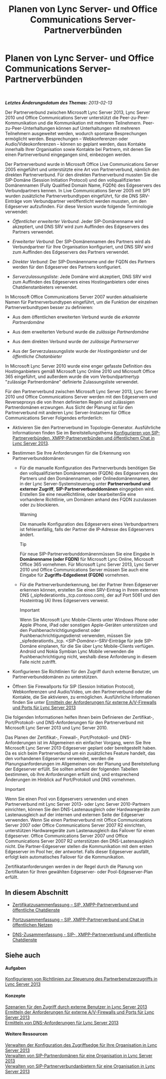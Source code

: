 ﻿---
title: Planen von Lync Server- und Office Communications Server-Partnerverbünden
TOCTitle: Planen von Lync Server- und Office Communications Server-Partnerverbünden
ms:assetid: c9eaf06b-054f-41a4-ad0c-499400d6c4c7
ms:mtpsurl: https://technet.microsoft.com/de-de/library/JJ205335(v=OCS.15)
ms:contentKeyID: 49295399
ms.date: 05/19/2016
mtps_version: v=OCS.15
ms.translationtype: HT
---

# Planen von Lync Server- und Office Communications Server-Partnerverbünden

 

_**Letztes Änderungsdatum des Themas:** 2013-02-13_

Der Partnerverbund zwischen Microsoft Lync Server 2013, Lync Server 2010 und Office Communications Server unterstützt die Peer-zu-Peer-Kommunikation und die Kommunikation mit mehreren Teilnehmern. Peer-zu-Peer-Unterhaltungen können auf Unterhaltungen mit mehreren Teilnehmern ausgeweitet werden, wodurch spontane Besprechungen ermöglicht werden. Besprechungen – Webkonferenzen oder Audio/Videokonferenzen – können so geplant werden, dass Kontakte innerhalb Ihrer Organisation sowie Kontakte bei Partnern, mit denen Sie einen Partnerverbund eingegangen sind, einbezogen werden.

Der Partnerverbund wurde in Microsoft Office Live Communications Server 2005 eingeführt und unterstützte eine Art von Partnerverbund, nämlich den direkten Partnerverbund. Für den direkten Partnerverbund mussten Sie die SIP-Domäne (Session Initiation Protocol) und den vollqualifizierten Domänennamen (Fully Qualified Domain Name, FQDN) des Edgeservers des Verbundpartners kennen. In Live Communications Server 2005 mit SP1 wurden zusätzliche Partnerverbundtypen eingeführt, für die DNS SRV-Einträge vom Verbundpartner veröffentlicht werden mussten, um den Edgeserver aufzufinden. Für diese Version wurde folgende Terminologie verwendet:

  - *Öffentlicher erweiterter Verbund*: Jeder SIP-Domänenname wird akzeptiert, und DNS SRV wird zum Auffinden des Edgeservers des Partners verwendet.

  - *Erweiterter Verbund*: Der SIP-Domänennamen des Partners wird als Verbundpartner für Ihre Organisation konfiguriert, und DNS SRV wird zum Auffinden des Edgeservers des Partners verwendet.

  - *Direkter Verbund*: Der SIP-Domänenname und der FQDN des Partners werden für den Edgeserver des Partners konfiguriert.

  - *Serverzulassungsliste*: Jede Domäne wird akzeptiert, DNS SRV wird zum Auffinden des Edgeservers eines Hostinganbieters oder eines Chatdienstanbieters verwendet.

In Microsoft Office Communications Server 2007 wurden aktualisierte Namen für Partnerverbundtypen eingeführt, um die Funktion der einzelnen Partnerverbundtypen besser zu definieren:

  - Aus dem öffentlichen erweiterten Verbund wurde die *erkannte Partnerdomäne*

  - Aus dem erweiterten Verbund wurde die *zulässige Partnerdomäne*

  - Aus dem direkten Verbund wurde der *zulässige Partnerserver*

  - Aus der Serverzulassungsliste wurde der *Hostinganbieter* und der *öffentliche Chatanbieter*

In Microsoft Lync Server 2010 wurde eine enger gefasste Definition des Hostinganbieters gemäß Microsoft Lync Online 2010 und Microsoft Office 365 eingeführt, und außerdem wurde die vom Verbundpartnertyp "zulässige Partnerdomäne" definierte Zulassungsliste verwendet.

Für den Partnerverbund zwischen Microsoft Lync Server 2013, Lync Server 2010 und Office Communications Server werden mit den Edgeservern und Reverseproxys die von Ihnen definierten Regeln und zulässigen Partnerdomänen erzwungen. Aus Sicht der Planung ist für den Partnerverbund mit anderen Lync Server-Instanzen für Office Communications Server Folgendes erforderlich:

  - Aktivieren Sie den Partnerverbund im Topologie-Generator. Ausführliche Informationen finden Sie im Bereitstellungsthema [Konfigurieren von SIP-Partnerverbünden, XMPP-Partnerverbünden und öffentlichem Chat in Lync Server 2013](lync-server-2013-configuring-sip-federation-xmpp-federation-and-public-instant-messaging.md).

  - Bestimmen Sie Ihre Anforderungen für die Erkennung von Partnerverbunddomänen:
    
      -   
        Für die manuelle Konfiguration des Partnerverbunds benötigen Sie den vollqualifizierten Domänennamen (FQDN) des Edgeservers des Partners und den Domänennamen, oder Onlinedomänennamen, der in der Lync Server-Systemsteuerung unter **Partnerverbund und externer Zugriff**, **SIP-Partnerverbunddomänen** eingegeben wird. Erstellen Sie eine neueRichtlinie, oder bearbeitenSie eine vorhandene Richtlinie, um Domänen anhand des FQDN zuzulassen oder zu blockieren.
        

        > [!WARNING]
        > Die manuelle Konfiguration des Edgeservers eines Verbundpartners ist fehleranfällig, falls der Partner die IP-Adresse des Edgeservers ändert.

        

        > [!TIP]
        > Für neue SIP-Partnerverbunddomänenmüssen Sie eine Eingabe in <STRONG>Domänenname (oder FQDN)</STRONG> für Microsoft Lync Online, Microsoft Office 365 vornehmen. Für Microsoft Lync Server 2013, Lync Server 2010 und Office Communications Server müssen Sie auch eine Eingabe für <STRONG>Zugriffs-Edgedienst (FQDN)</STRONG> vornehmen.

    
      -   
        Für die Partnerverbunderkennung, bei der Partner Ihren Edgeserver erkennen können, erstellen Sie einen SRV-Eintrag in Ihrem externen DNS (\_sipfederationtls.\_tcp.contoso.com), der auf Port 5061 und den Hosteintrag (A) Ihres Edgeservers verweist.
        

        > [!IMPORTANT]
        > Wenn Sie Microsoft Lync Mobile-Clients unter Windows Phone oder Apple iPhone, iPad oder sonstigen Apple-Geräten unterstützen und den Pushbenachrichtigungsdienst oder Pushbenachrichtigungsdienst verwenden, müssen Sie _sipfederationtls._tcp. <EM>&lt;SIP-Domäne&gt;</EM>-SRV-Einträge für jede SIP-Domäne einplanen, für die Sie über Lync Mobile-Clients verfügen. Android und Nokia Symbian Lync Mobile verwenden die Pushbenachrichtigung nicht, weshalb diese Anforderung in diesem Falle nicht zutrifft.



  - Konfigurieren Sie Richtlinien für den Zugriff durch externe Benutzer, um Partnerverbunddomänen zu unterstützen.

  - Öffnen Sie Firewallports für SIP (Session Initiation Protocol), Webkonferenzen und Audio/Video, um den Partnerverbund oder die Kontakte, die Sie aktivieren, zu ermöglichen. Ausführliche Informationen finden Sie unter [Ermitteln der Anforderungen für externe A/V-Firewalls und Ports für Lync Server 2013](lync-server-2013-determine-external-a-v-firewall-and-port-requirements.md)

Die folgenden Informationen helfen Ihnen beim Definieren der Zertifikat-, Port/Protokoll- und DNS-Anforderungen für den Partnerverbund mit Microsoft Lync Server 2013 und Lync Server 2010.

Das Planen der Zertifikat-, Firewall-, Port/Protokoll- und DNS-Anforderungen ist im Allgemeinen ein einfacher Vorgang, wenn Sie Ihre Microsoft Lync Server 2013-Edgeserver geplant oder bereitgestellt haben. Da es sich beim Partnerverbund um ein zusätzliches Feature handelt, das den vorhandenen Edgeserver verwendet, werden die Planungsanforderungen im Allgemeinen von der Planung und Bereitstellung der Edgeserver erfüllt. Sie sollten anhand der folgenden Tabellen bestimmen, ob Ihre Anforderungen erfüllt sind, und entsprechend Änderungen im Hinblick auf Port/Protokoll und DNS vornehmen.


> [!IMPORTANT]
> Wenn Sie einen Pool von Edgeservers verwenden und einen Partnerverbund mit Lync Server 2013- oder Lync Server 2010-Partnern einrichten, können Sie den DNS-Lastenausgleich oder Hardwaregeräte zum Lastenausgleich auf der internen und externen Seite der Edgeserver verwenden. Wenn Sie einen Partnerverbund mit Office Communications Server 2007 oder Office Communications Server 2007 R2 einrichten, unterstützen Hardwaregeräte zum Lastenausgleich das Failover für einen Edgeserver. Office Communications Server 2007 und Office Communications Server 2007 R2 unterstützen den DNS-Lastenausgleich nicht. Die Partner-Edgeserver stellen die Kommunikation mit dem ersten Edgeserver im Pool her, der antwortet. Falls dieser Edgeserver ausfällt, erfolgt kein automatisches Failover für die Kommunikation.



Zertifikatanforderungen werden in der Regel durch die Planung von Zertifikaten für Ihren gewählten Edgeserver- oder Pool-Edgeserver-Plan erfüllt.

## In diesem Abschnitt

  - [Zertifikatzusammenfassung – SIP, XMPP-Partnerverbund und öffentliche Chatdienste](lync-server-2013-certificate-summary-sip-xmpp-federation-and-public-instant-messaging.md)

  - [Portzusammenfassung – SIP, XMPP-Partnerverbund und Chat in öffentlichen Netzen](lync-server-2013-port-summary-sip-xmpp-federation-and-public-instant-messaging.md)

  - [DNS-Zusammenfassung - SIP-, XMPP-Partnerverbund und öffentliche Chatdienste](lync-server-2013-dns-summary-sip-xmpp-federation-and-public-instant-messaging.md)

## Siehe auch

#### Aufgaben

[Konfigurieren von Richtlinien zur Steuerung des Partnerbenutzerzugriffs in Lync Server 2013](lync-server-2013-configure-policies-to-control-federated-user-access.md)  

#### Konzepte

[Szenarien für den Zugriff durch externe Benutzer in Lync Server 2013](lync-server-2013-scenarios-for-external-user-access.md)  
[Ermitteln der Anforderungen für externe A/V-Firewalls und Ports für Lync Server 2013](lync-server-2013-determine-external-a-v-firewall-and-port-requirements.md)  
[Ermitteln von DNS-Anforderungen für Lync Server 2013](lync-server-2013-determine-dns-requirements.md)  

#### Weitere Ressourcen

[Verwalten der Konfiguration des Zugriffsedge für Ihre Organisation in Lync Server 2013](lync-server-2013-manage-access-edge-configuration-for-your-organization.md)  
[Verwalten von SIP-Partnerdomänen für eine Organisation in Lync Server 2013](lync-server-2013-manage-sip-federated-domains-for-your-organization.md)  
[Verwalten von SIP-Partnerverbundanbietern für eine Organisation in Lync Server 2013](lync-server-2013-manage-sip-federated-providers-for-your-organization.md)

